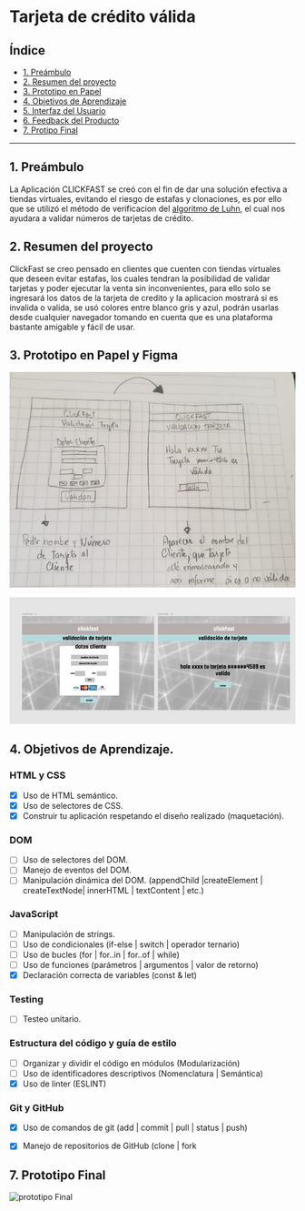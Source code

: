 # Tarjeta de crédito válida

## Índice

* [1. Preámbulo](#1-preámbulo)
* [2. Resumen del proyecto](#2-resumen-del-proyecto)
* [3. Prototipo en Papel](#3-prototipo-en-papel)
* [4. Objetivos de Aprendizaje](#4-objetivos-de-aprendizaje)
* [5. Interfaz del Usuario](#5-interfaz-del-usuario)
* [6. Feedback del Producto](#6-feedback-del-producto)
*  [7. Protipo Final](#7-prototipo-final)


***

## 1. Preámbulo 

La Aplicación CLICKFAST se creó con el fin de dar una solución efectiva a tiendas virtuales, evitando el riesgo de estafas y clonaciones, es por ello que se utilizó el método de verificacion del [algoritmo de Luhn](https://es.wikipedia.org/wiki/Algoritmo_de_Luhn), el cual nos ayudara a validar números de tarjetas de crédito.

## 2. Resumen del proyecto

 ClickFast se creo pensado en clientes que cuenten con tiendas virtuales que deseen evitar estafas, los cuales tendran la posibilidad de validar tarjetas y poder ejecutar la venta sin inconvenientes, para ello solo se ingresará  los datos de la tarjeta de credito y la aplicacion mostrará si es invalida o valida, se usó colores entre blanco gris y azul, podrán usarlas desde cualquier navegador tomando en cuenta que es una plataforma bastante amigable y fácil de usar.


## 3. Prototipo en Papel y Figma 

![prototipo papel](https://github.com/asmedina24/SCL015-card-validation/blob/master/imgreadme/Prototipo-papel1.jpeg?raw=true) 

![prototipo Figma](https://github.com/asmedina24/SCL015-card-validation/blob/master/imgreadme/figmaprototipo.jpeg?raw=true)

## 4. Objetivos de Aprendizaje.

### HTML y CSS

* [x] Uso de HTML semántico.
* [x] Uso de selectores de CSS.
* [x] Construir tu aplicación respetando el diseño realizado (maquetación).

### DOM

* [ ] Uso de selectores del DOM.
* [ ] Manejo de eventos del DOM.
* [ ] Manipulación dinámica del DOM.
(appendChild |createElement | createTextNode| innerHTML | textContent | etc.)

### JavaScript

* [ ] Manipulación de strings.
* [ ] Uso de condicionales (if-else | switch | operador ternario)
* [ ] Uso de bucles (for | for..in | for..of | while)
* [ ] Uso de funciones (parámetros | argumentos | valor de retorno)
* [x] Declaración correcta de variables (const & let)

### Testing

* [ ] Testeo unitario.

### Estructura del código y guía de estilo

* [ ] Organizar y dividir el código en módulos (Modularización)
* [ ] Uso de identificadores descriptivos (Nomenclatura | Semántica)
* [x] Uso de linter (ESLINT)

### Git y GitHub

* [x] Uso de comandos de git (add | commit | pull | status | push)
* [x] Manejo de repositorios de GitHub (clone | fork 


## 7. Prototipo Final
 
 ![prototipo Final]()